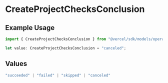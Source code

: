 # CreateProjectChecksConclusion

## Example Usage

```typescript
import { CreateProjectChecksConclusion } from "@vercel/sdk/models/operations/createproject.js";

let value: CreateProjectChecksConclusion = "canceled";
```

## Values

```typescript
"succeeded" | "failed" | "skipped" | "canceled"
```